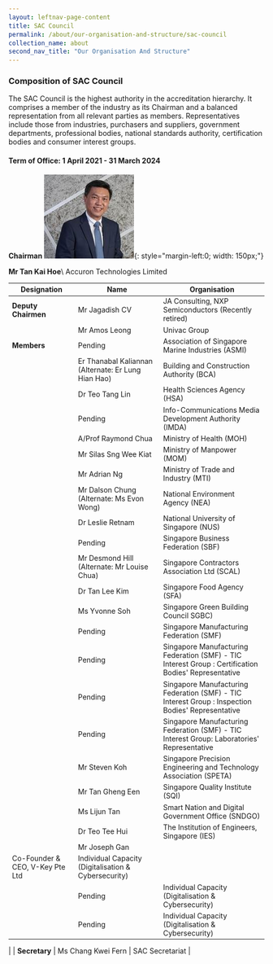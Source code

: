 ```yaml
---
layout: leftnav-page-content
title: SAC Council
permalink: /about/our-organisation-and-structure/sac-council
collection_name: about
second_nav_title: "Our Organisation And Structure"
---
```


### Composition of SAC Council

The SAC Council is the highest authority in the accreditation hierarchy. It comprises a member of the industry as its Chairman and a balanced representation from all relevant parties as members. Representatives include those from industries, purchasers and suppliers, government departments, professional bodies, national standards authority, certification bodies and consumer interest groups.

#### Term of Office: 1 April 2021 - 31 March 2024

**Chairman**
![Tan Kai Hoe ](/images/about/our-organisation-structure/TanKaiHoe.jpg){: style="margin-left:0; width: 150px;"}
<!-- Comment: the '{:style=""}' at the end of the markdown image syntax is used to align the image to the left of the screen and also to resize the image -->
**Mr Tan Kai Hoe**\\
Accuron Technologies Limited 

| Designation	| Name	| Organisation |
|-------------|-------|--------------|
| **Deputy Chairmen** | Mr Jagadish CV | JA Consulting, NXP Semiconductors (Recently retired) |
| | Mr Amos Leong | Univac Group |
| **Members** | Pending | Association of Singapore Marine Industries (ASMI) |
| | Er Thanabal Kaliannan<br/>(Alternate: Er Lung Hian Hao) | Building and Construction Authority (BCA) |
| | Dr Teo Tang Lin | Health Sciences Agency (HSA) |
| | Pending | Info-Communications Media Development Authority (IMDA) |
| | A/Prof Raymond Chua | Ministry of Health (MOH) |
| | Mr Silas Sng Wee Kiat | Ministry of Manpower (MOM) |
| | Mr Adrian Ng | Ministry of Trade and Industry (MTI) |
| | Mr Dalson Chung<br/>(Alternate: Ms Evon Wong) | National Environment Agency (NEA) |
| | Dr Leslie Retnam | National University of Singapore (NUS)|
| | Pending | Singapore Business Federation (SBF) |
| | Mr Desmond Hill<br/>(Alternate: Mr Louise Chua) | Singapore Contractors Association Ltd (SCAL) |
| | Dr Tan Lee Kim | Singapore Food Agency (SFA) |
| | Ms Yvonne Soh | Singapore Green Building Council SGBC) |
| | Pending | Singapore Manufacturing Federation (SMF) |
| | Pending | Singapore Manufacturing Federation (SMF) - TIC<br/>Interest Group : Certification Bodies' Representative |
| | Pending | Singapore Manufacturing Federation (SMF) - TIC<br/>Interest Group : Inspection Bodies' Representative |
| | Pending | Singapore Manufacturing Federation (SMF) - TIC<br/>Interest Group: Laboratories' Representative |
| | Mr Steven Koh | Singapore Precision Engineering and Technology Association (SPETA) |
| | Mr Tan Gheng Een | Singapore Quality Institute (SQI) |
| | Ms Lijun Tan | Smart Nation and Digital Government Office (SNDGO)|
| | Dr Teo Tee Hui | The Institution of Engineers, Singapore (IES) |
| | Mr Joseph Gan
Co-Founder & CEO, V-Key Pte Ltd | Individual Capacity (Digitalisation & Cybersecurity) |
| | Pending | Individual Capacity (Digitalisation & Cybersecurity) |
| | Pending | Individual Capacity (Digitalisation & Cybersecurity) |

| | **Secretary** | Ms Chang Kwei Fern | SAC Secretariat |
